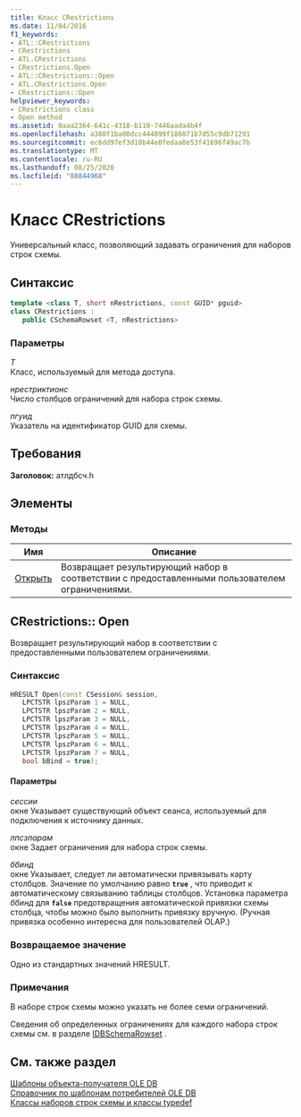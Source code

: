 ```yaml
---
title: Класс CRestrictions
ms.date: 11/04/2016
f1_keywords:
- ATL::CRestrictions
- CRestrictions
- ATL.CRestrictions
- CRestrictions.Open
- ATL::CRestrictions::Open
- ATL.CRestrictions.Open
- CRestrictions::Open
helpviewer_keywords:
- CRestrictions class
- Open method
ms.assetid: 0aaa2364-641c-4318-b110-7446aada4b4f
ms.openlocfilehash: a380f1ba00dcc444099f186071b7d55c9db71291
ms.sourcegitcommit: ec6dd97ef3d10b44e0fedaa8e53f41696f49ac7b
ms.translationtype: MT
ms.contentlocale: ru-RU
ms.lasthandoff: 08/25/2020
ms.locfileid: "88844968"
---
```

# <a name="crestrictions-class"></a>Класс CRestrictions

Универсальный класс, позволяющий задавать ограничения для наборов строк схемы.

## <a name="syntax"></a>Синтаксис

```cpp
template <class T, short nRestrictions, const GUID* pguid>
class CRestrictions :
   public CSchemaRowset <T, nRestrictions>
```

### <a name="parameters"></a>Параметры

*T*<br/>
Класс, используемый для метода доступа.

*нрестриктионс*<br/>
Число столбцов ограничений для набора строк схемы.

*пгуид*<br/>
Указатель на идентификатор GUID для схемы.

## <a name="requirements"></a>Требования

**Заголовок:** атлдбсч.h

## <a name="members"></a>Элементы

### <a name="methods"></a>Методы

| Имя | Описание |
|-|-|
|[Открыть](#open)|Возвращает результирующий набор в соответствии с предоставленными пользователем ограничениями.|

## <a name="crestrictionsopen"></a><a name="open"></a> CRestrictions:: Open

Возвращает результирующий набор в соответствии с предоставленными пользователем ограничениями.

### <a name="syntax"></a>Синтаксис

```cpp
HRESULT Open(const CSession& session,
   LPCTSTR lpszParam 1 = NULL,
   LPCTSTR lpszParam 2 = NULL,
   LPCTSTR lpszParam 3 = NULL,
   LPCTSTR lpszParam 4 = NULL,
   LPCTSTR lpszParam 5 = NULL,
   LPCTSTR lpszParam 6 = NULL,
   LPCTSTR lpszParam 7 = NULL,
   bool bBind = true);
```

#### <a name="parameters"></a>Параметры

*сессии*<br/>
окне Указывает существующий объект сеанса, используемый для подключения к источнику данных.

*лпсзпарам*<br/>
окне Задает ограничения для набора строк схемы.

*ббинд*<br/>
окне Указывает, следует ли автоматически привязывать карту столбцов. Значение по умолчанию равно **`true`** , что приводит к автоматическому связыванию таблицы столбцов. Установка параметра *ббинд* для **`false`** предотвращения автоматической привязки схемы столбца, чтобы можно было выполнить привязку вручную. (Ручная привязка особенно интересна для пользователей OLAP.)

### <a name="return-value"></a>Возвращаемое значение

Одно из стандартных значений HRESULT.

### <a name="remarks"></a>Примечания

В наборе строк схемы можно указать не более семи ограничений.

Сведения об определенных ограничениях для каждого набора строк схемы см. в разделе [IDBSchemaRowset](/previous-versions/windows/desktop/ms713686(v=vs.85)) .

## <a name="see-also"></a>См. также раздел

[Шаблоны объекта-получателя OLE DB](../../data/oledb/ole-db-consumer-templates-cpp.md)<br/>
[Справочник по шаблонам потребителей OLE DB](../../data/oledb/ole-db-consumer-templates-reference.md)<br/>
[Классы наборов строк схемы и классы typedef](../../data/oledb/schema-rowset-classes-and-typedef-classes.md)
